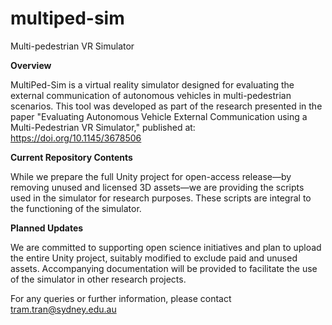 # multiped-sim

Multi-pedestrian VR Simulator

**Overview**

MultiPed-Sim is a virtual reality simulator designed for evaluating the external communication of autonomous vehicles in multi-pedestrian scenarios. This tool was developed as part of the research presented in the paper "Evaluating Autonomous Vehicle External Communication using a Multi-Pedestrian VR Simulator," published at: https://doi.org/10.1145/3678506

**Current Repository Contents**

While we prepare the full Unity project for open-access release—by removing unused and licensed 3D assets—we are providing the scripts used in the simulator for research purposes. These scripts are integral to the functioning of the simulator.

**Planned Updates**

We are committed to supporting open science initiatives and plan to upload the entire Unity project, suitably modified to exclude paid and unused assets. Accompanying documentation will be provided to facilitate the use of the simulator in other research projects.

For any queries or further information, please contact tram.tran@sydney.edu.au
